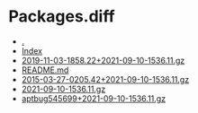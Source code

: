 Packages.diff
========================

- [.](.)
- [Index](Index)
- [2019-11-03-1858.22+2021-09-10-1536.11.gz](2019-11-03-1858.22+2021-09-10-1536.11.gz)
- [README.md](README.md)
- [2015-03-27-0205.42+2021-09-10-1536.11.gz](2015-03-27-0205.42+2021-09-10-1536.11.gz)
- [2021-09-10-1536.11.gz](2021-09-10-1536.11.gz)
- [aptbug545699+2021-09-10-1536.11.gz](aptbug545699+2021-09-10-1536.11.gz)
